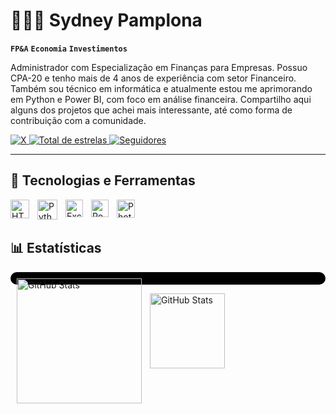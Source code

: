 # 🧑🏻‍💼 Sydney Pamplona

**`FP&A`**  **`Economia`**  **`Investimentos`**

Administrador com Especialização em Finanças para Empresas. Possuo CPA-20 e tenho mais de 4 anos de experiência com setor Financeiro. Também sou técnico em informática e atualmente estou me aprimorando em Python e Power BI, com foco em análise financeira. Compartilho aqui alguns dos projetos que achei mais interessante, até como forma de contribuição com a comunidade.

<p align="left">
    <a href="https://x.com/realpamplona" target="_blank">
        <img 
            alt="X" 
            title="Me siga no X (Twitter)" 
            src="https://custom-icon-badges.demolab.com/badge/-realpamplona-000000?style=for-the-badge&logo=x&logoColor=white&labelColor=000000"
        />
    </a>
    <a href="https://github.com/sydneypamplona?tab=repositories&sort=stargazers">
        <img 
            alt="Total de estrelas" 
            title="Total de estrelas GitHub" 
            src="https://custom-icon-badges.demolab.com/github/stars/sydneypamplona?color=55960c&style=for-the-badge&labelColor=488207&logo=star&label=estrelas"
        />
    </a>
    <a href="https://github.com/sydneypamplona?tab=followers">
        <img 
            alt="Seguidores" 
            title="Me siga no GitHub" 
            src="https://custom-icon-badges.demolab.com/github/followers/sydneypamplona?color=236ad3&labelColor=1155ba&style=for-the-badge&logo=github&label=Seguidores&logoColor=white"
        />
    </a>
</p>

---

## 📎 Tecnologias e Ferramentas
<img 
    align="left" 
    alt="HTML" 
    title="HTML"
    width="30px" 
    style="padding-right: 10px;" 
    src="https://cdn.jsdelivr.net/gh/devicons/devicon/icons/html5/html5-original.svg" 
/>
<img 
    align="left" 
    alt="Python" 
    title="Python"
    width="32px" 
    style="padding-right: 10px;" 
    src="https://cdn.jsdelivr.net/gh/devicons/devicon@latest/icons/python/python-original.svg" 
/>
<img 
    align="left" 
    alt="Excel" 
    title="Microsoft Excel" 
    width="28px" 
    style="padding-right: 10px;" 
    src="https://upload.wikimedia.org/wikipedia/commons/thumb/3/34/Microsoft_Office_Excel_%282019%E2%80%93present%29.svg/512px-Microsoft_Office_Excel_%282019%E2%80%93present%29.svg.png" 
/>
<img 
    align="left" 
    alt="Power BI" 
    title="Microsoft Power BI" 
    width="28px" 
    style="padding-right: 10px;" 
    src="https://upload.wikimedia.org/wikipedia/commons/c/cf/New_Power_BI_Logo.svg" 
/>

<img 
    align="left" 
    alt="Photoshop" 
    title="Adobe Photoshop" 
    width="29px" 
    style="padding-right: 10px;" 
    src="https://upload.wikimedia.org/wikipedia/commons/thumb/a/af/Adobe_Photoshop_CC_icon.svg/512px-Adobe_Photoshop_CC_icon.svg.png" 
/>

<br/>
<br/>

## 📊 Estatísticas

<p style="background-color: black; padding: 10px; border-radius: 10px;">
  <img 
    align="left" 
    alt="GitHub Stats" 
    height="200" 
    style="padding-right: 10px;" 
    src="https://github-readme-stats.vercel.app/api?username=sydneypamplona&show_icons=true&theme=dark&include_all_commits=true&locale=pt-br" 
  />
  
  <img 
    align="left" 
    alt="GitHub Stats" 
    height="120" 
    style="padding-right: 10px;" 
    src="https://github-readme-stats.vercel.app/api/top-langs/?username=sydneypamplona&theme=dark&layout=compact&custom_title=Tecnologias&langs_count=7" 
  />
</p>

